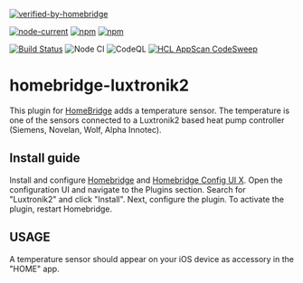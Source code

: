 [![verified-by-homebridge](https://badgen.net/badge/homebridge/verified/purple)](https://github.com/homebridge/homebridge/wiki/Verified-Plugins)

[![node-current](https://img.shields.io/node/v/homebridge-luxtronik2)](https://github.com/cbrandlehner/homebridge-luxtronik2)
[![npm](https://img.shields.io/npm/dt/homebridge-luxtronik2.svg)](https://www.npmjs.com/package/homebridge-luxtronik2)
[![npm](https://img.shields.io/npm/l/homebridge-luxtronik2.svg)](https://github.com/cbrandlehner/homebridge-luxtronik2/blob/master/LICENSE)

[![Build Status](https://travis-ci.com/cbrandlehner/homebridge-luxtronik2.svg?branch=master)](https://travis-ci.com/cbrandlehner/homebridge-luxtronik2)
![Node CI](https://github.com/cbrandlehner/homebridge-luxtronik2/workflows/Node%20CI/badge.svg)
![CodeQL](https://github.com/cbrandlehner/homebridge-luxtronik2/workflows/CodeQL/badge.svg)
[![HCL AppScan CodeSweep](https://github.com/cbrandlehner/homebridge-luxtronik2/actions/workflows/main.yml/badge.svg)](https://github.com/cbrandlehner/homebridge-luxtronik2/actions/workflows/main.yml)


# homebridge-luxtronik2

This plugin for [HomeBridge](https://github.com/nfarina/homebridge) adds a temperature sensor. The temperature is one of the sensors connected to a Luxtronik2 based heat pump controller (Siemens, Novelan, Wolf, Alpha Innotec).

## Install guide
Install and configure [Homebridge](https://github.com/nfarina/homebridge) and [Homebridge Config UI X](https://github.com/oznu/homebridge-config-ui-x#readme).
Open the configuration UI and navigate to the Plugins section. Search for "Luxtronik2" and click "Install".
Next, configure the plugin.
To activate the plugin, restart Homebridge.

## USAGE
A temperature sensor should appear on your iOS device as accessory in the "HOME" app.
